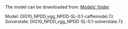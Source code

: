 The model can be downloaded from: [Models' folder](https://drive.google.com/open?id=1Amp9jJSu32tZ_DHe_ljziGzC-fE42Pfg)

Model: DIG10_NPDD_vgg_NPDD-SL-0.1-caffemodel.7z<br>
Solverstate: DIG10_NPDD_vgg_NPDD-SL-0.1-solverstate.7z
